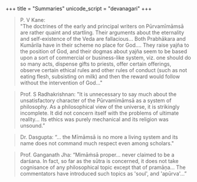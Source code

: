 +++
title = "Summaries"
unicode_script = "devanagari"
+++

> P. V Kane:  
> "The doctrines of the early and principal writers on Pūrvamīmāmsā are rather quaint and startling. Their arguments about the eternality and self-existence of the Veda are fallacious... Both Prabhākara and Kumārila have in their scheme no place for God.... They raise yajña to the position of God, and their dogmas about yajña seem to be based upon a sort of commercial or business-like system, viz. one should do so many acts, dispense gifts to priests, offer certain offerings, observe certain ethical rules and other rules of conduct (such as not eating flesh, subsisting on milk) and then the reward would follow without the intervention of God..."

> Prof. S Radhakrishnan: "It is unnecessary to say much about the unsatisfactory character of the Pūrvamīmāmsā as a system of philosophy. As a philosophical view of the universe, it is strikingly incomplete. It did not concern itself with the problems of ultimate reality... Its ethics was purely mechanical and its religion was unsound.”

> Dr. Dasgupta: “... the Mīmāmsā is no more a living system and its name does not command much respect even among scholars."

> Prof. Ganganath Jha: “Mimāṁsā proper... never claimed to be a darśana. In fact, so far as the sūtra is concerned, it does not take cognisance of any philosophical topic except that of pramāņa... The commentators have introduced such topics as 'soul', and 'apūrva'...”

